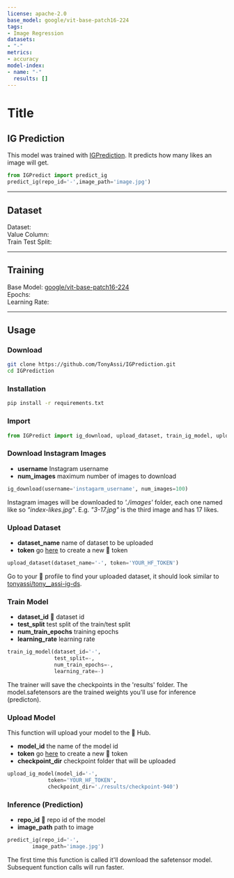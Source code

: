 ```yaml
---
license: apache-2.0
base_model: google/vit-base-patch16-224
tags:
- Image Regression
datasets:
- "-"
metrics:
- accuracy
model-index:
- name: "-"
  results: []
---
```


# Title
## IG Prediction

This model was trained with [IGPrediction](https://github.com/TonyAssi/IGPrediction). It predicts how many likes an image will get.

```python
from IGPredict import predict_ig
predict_ig(repo_id='-',image_path='image.jpg')
```

---

## Dataset
Dataset:\
Value Column:\
Train Test Split:

---

## Training
Base Model: [google/vit-base-patch16-224](https://huggingface.co/google/vit-base-patch16-224)\
Epochs:\
Learning Rate:

---

## Usage

### Download
```bash
git clone https://github.com/TonyAssi/IGPrediction.git
cd IGPrediction
```

### Installation
```bash
pip install -r requirements.txt
```

### Import 
```python
from IGPredict import ig_download, upload_dataset, train_ig_model, upload_ig_model, predict_ig
```

### Download Instagram Images
- **username** Instagram username
- **num_images** maximum number of images to download
```python
ig_download(username='instagarm_username', num_images=100)
```
Instagram images will be downloaded to *'./images'* folder, each one named like so *"index-likes.jpg"*. E.g. *"3-17.jpg"* is the third image and has 17 likes.

### Upload Dataset
- **dataset_name** name of dataset to be uploaded
- **token** go [here](https://huggingface.co/settings/tokens) to create a new 🤗 token
```python
upload_dataset(dataset_name='-', token='YOUR_HF_TOKEN')
```
Go to your  🤗 profile to find your uploaded dataset, it should look similar to [tonyassi/tony__assi-ig-ds](https://huggingface.co/datasets/tonyassi/tony__assi-ig-ds).


### Train Model
- **dataset_id** 🤗 dataset id
- **test_split** test split of the train/test split
- **num_train_epochs** training epochs
- **learning_rate** learning rate
```python
train_ig_model(dataset_id='-',
               test_split=-,
               num_train_epochs=-,
               learning_rate=-)

```
The trainer will save the checkpoints in the 'results' folder. The model.safetensors are the trained weights you'll use for inference (predicton).

### Upload Model
This function will upload your model to the 🤗 Hub.
- **model_id** the name of the model id
- **token** go [here](https://huggingface.co/settings/tokens) to create a new 🤗 token
- **checkpoint_dir** checkpoint folder that will be uploaded
```python
upload_ig_model(model_id='-',
             token='YOUR_HF_TOKEN',
             checkpoint_dir='./results/checkpoint-940')
```

### Inference (Prediction)
- **repo_id** 🤗 repo id of the model
- **image_path** path to image
```python
predict_ig(repo_id='-',
        image_path='image.jpg')
```
The first time this function is called it'll download the safetensor model. Subsequent function calls will run faster.